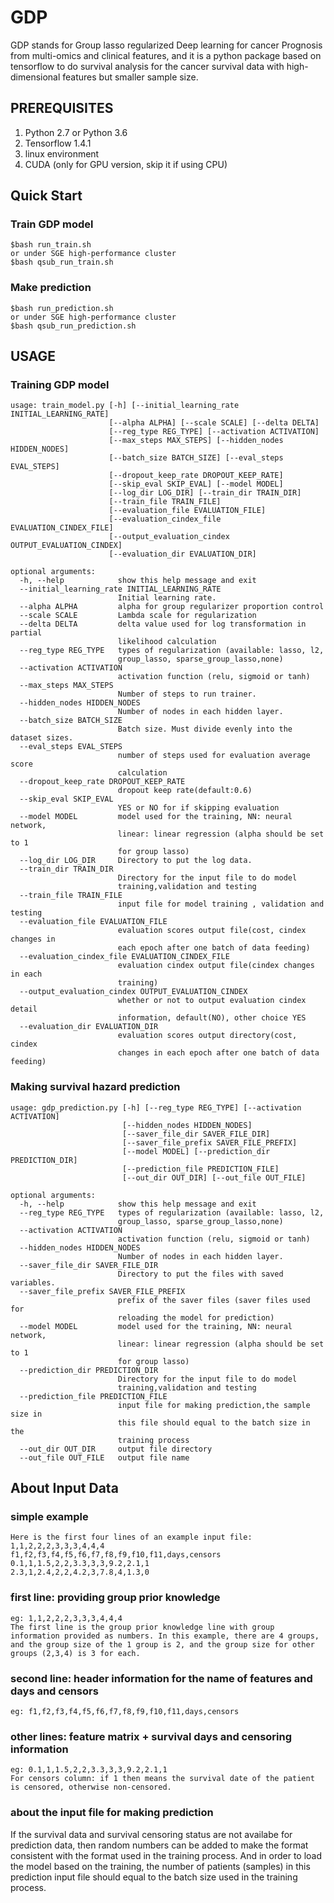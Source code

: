 # GDP 

GDP stands for Group lasso regularized Deep learning for cancer Prognosis from multi-omics and clinical features, and it is a python package based on tensorflow to do survival analysis for the cancer survival data with high-dimensional features but smaller sample size.

## PREREQUISITES

1. Python 2.7 or Python 3.6
2. Tensorflow 1.4.1
3. linux environment
4. CUDA (only for GPU version, skip it if using CPU)

## Quick Start
### Train GDP model

```
$bash run_train.sh
or under SGE high-performance cluster
$bash qsub_run_train.sh
```
### Make prediction
```
$bash run_prediction.sh
or under SGE high-performance cluster
$bash qsub_run_prediction.sh
```

## USAGE 

### Training GDP model
```
usage: train_model.py [-h] [--initial_learning_rate INITIAL_LEARNING_RATE]
                      [--alpha ALPHA] [--scale SCALE] [--delta DELTA]
                      [--reg_type REG_TYPE] [--activation ACTIVATION]
                      [--max_steps MAX_STEPS] [--hidden_nodes HIDDEN_NODES]
                      [--batch_size BATCH_SIZE] [--eval_steps EVAL_STEPS]
                      [--dropout_keep_rate DROPOUT_KEEP_RATE]
                      [--skip_eval SKIP_EVAL] [--model MODEL]
                      [--log_dir LOG_DIR] [--train_dir TRAIN_DIR]
                      [--train_file TRAIN_FILE]
                      [--evaluation_file EVALUATION_FILE]
                      [--evaluation_cindex_file EVALUATION_CINDEX_FILE]
                      [--output_evaluation_cindex OUTPUT_EVALUATION_CINDEX]
                      [--evaluation_dir EVALUATION_DIR]

optional arguments:
  -h, --help            show this help message and exit
  --initial_learning_rate INITIAL_LEARNING_RATE
                        Initial learning rate.
  --alpha ALPHA         alpha for group regularizer proportion control
  --scale SCALE         Lambda scale for regularization
  --delta DELTA         delta value used for log transformation in partial
                        likelihood calculation
  --reg_type REG_TYPE   types of regularization (available: lasso, l2,
                        group_lasso, sparse_group_lasso,none)
  --activation ACTIVATION
                        activation function (relu, sigmoid or tanh)
  --max_steps MAX_STEPS
                        Number of steps to run trainer.
  --hidden_nodes HIDDEN_NODES
                        Number of nodes in each hidden layer.
  --batch_size BATCH_SIZE
                        Batch size. Must divide evenly into the dataset sizes.
  --eval_steps EVAL_STEPS
                        number of steps used for evaluation average score
                        calculation
  --dropout_keep_rate DROPOUT_KEEP_RATE
                        dropout keep rate(default:0.6)
  --skip_eval SKIP_EVAL
                        YES or NO for if skipping evaluation
  --model MODEL         model used for the training, NN: neural network,
                        linear: linear regression (alpha should be set to 1
                        for group lasso)
  --log_dir LOG_DIR     Directory to put the log data.
  --train_dir TRAIN_DIR
                        Directory for the input file to do model
                        training,validation and testing
  --train_file TRAIN_FILE
                        input file for model training , validation and testing
  --evaluation_file EVALUATION_FILE
                        evaluation scores output file(cost, cindex changes in
                        each epoch after one batch of data feeding)
  --evaluation_cindex_file EVALUATION_CINDEX_FILE
                        evaluation cindex output file(cindex changes in each
                        training)
  --output_evaluation_cindex OUTPUT_EVALUATION_CINDEX
                        whether or not to output evaluation cindex detail
                        information, default(NO), other choice YES
  --evaluation_dir EVALUATION_DIR
                        evaluation scores output directory(cost, cindex
                        changes in each epoch after one batch of data feeding)

```
### Making survival hazard prediction
```
usage: gdp_prediction.py [-h] [--reg_type REG_TYPE] [--activation ACTIVATION]
                         [--hidden_nodes HIDDEN_NODES]
                         [--saver_file_dir SAVER_FILE_DIR]
                         [--saver_file_prefix SAVER_FILE_PREFIX]
                         [--model MODEL] [--prediction_dir PREDICTION_DIR]
                         [--prediction_file PREDICTION_FILE]
                         [--out_dir OUT_DIR] [--out_file OUT_FILE]

optional arguments:
  -h, --help            show this help message and exit
  --reg_type REG_TYPE   types of regularization (available: lasso, l2,
                        group_lasso, sparse_group_lasso,none)
  --activation ACTIVATION
                        activation function (relu, sigmoid or tanh)
  --hidden_nodes HIDDEN_NODES
                        Number of nodes in each hidden layer.
  --saver_file_dir SAVER_FILE_DIR
                        Directory to put the files with saved variables.
  --saver_file_prefix SAVER_FILE_PREFIX
                        prefix of the saver files (saver files used for
                        reloading the model for prediction)
  --model MODEL         model used for the training, NN: neural network,
                        linear: linear regression (alpha should be set to 1
                        for group lasso)
  --prediction_dir PREDICTION_DIR
                        Directory for the input file to do model
                        training,validation and testing
  --prediction_file PREDICTION_FILE
                        input file for making prediction,the sample size in
                        this file should equal to the batch size in the
                        training process
  --out_dir OUT_DIR     output file directory
  --out_file OUT_FILE   output file name

```

## About Input Data

### simple example
```
Here is the first four lines of an example input file:
1,1,2,2,2,3,3,3,4,4,4 
f1,f2,f3,f4,f5,f6,f7,f8,f9,f10,f11,days,censors
0.1,1,1.5,2,2,3.3,3,3,9.2,2.1,1
2.3,1,2.4,2,2,4.2,3,7.8,4,1.3,0
```

### first line: providing group prior knowledge
```
eg: 1,1,2,2,2,3,3,3,4,4,4
The first line is the group prior knowledge line with group information provided as numbers. In this example, there are 4 groups,
and the group size of the 1 group is 2, and the group size for other groups (2,3,4) is 3 for each.
```

### second line: header information for the name of features and days and censors
```
eg: f1,f2,f3,f4,f5,f6,f7,f8,f9,f10,f11,days,censors
```

### other lines: feature matrix + survival days and censoring information
```
eg: 0.1,1,1.5,2,2,3.3,3,3,9.2,2.1,1
For censors column: if 1 then means the survival date of the patient is censored, otherwise non-censored.
```
### about the input file for making prediction
If the survival data and survival censoring status are not availabe for prediction data, then random numbers can be added to make the format consistent with the format used in the training process. And in order to load the model based on the training, the number of patients (samples) in this prediction input file should equal to the batch size used in the training process.


